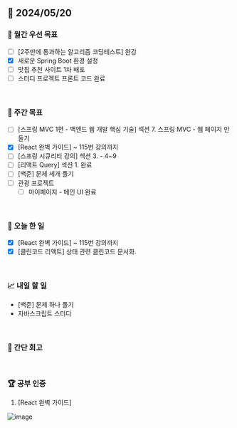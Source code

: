 ## 📅 2024/05/20

### 🚀 월간 우선 목표

- [ ] [2주만에 통과하는 알고리즘 코딩테스트] 완강
- [x] 새로운 Spring Boot 환경 설정
- [ ] 맛집 추천 사이트 1차 배포
- [ ] 스터디 프로젝트 프론트 코드 완료

<br />

### 👏 주간 목표

- [ ] [스프링 MVC 1편 - 백엔드 웹 개발 핵심 기술] 섹션 7. 스프링 MVC - 웹 페이지 만들기
- [x] [React 완벽 가이드] ~ 115번 강의까지
- [ ] [스프링 시큐리티 강의] 섹션 3. - 4~9
- [ ] [리액트 Query] 섹션 1. 완료
- [ ] [백준] 문제 세개 풀기
- [ ] 관광 프로젝트
  - [ ] 마이페이지 - 메인 UI 완료

<br />

### 💯 오늘 한 일

- [x] [React 완벽 가이드] ~ 115번 강의까지
- [x] [클린코드 리액트] 상태 관련 클린코드 문서화.

<br />

### 📈 내일 할 일

- [백준] 문제 하나 풀기
- 자바스크립트 스터디

<br />

### 🤔 간단 회고

<br />

### 🏆 공부 인증

1. [React 완벽 가이드]

![image](https://github.com/suld2495/TIL/assets/42727909/9302a66c-d1eb-4a9c-a3ca-e642619c6822)

